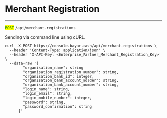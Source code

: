 # Merchant Registration

***

<mark style="color:green;">`POST`</mark> `/api/merchant-registrations`



Sending via command line using cURL.



```markup
curl -X POST https://console.bayar.cash/api/merchant-registrations \
  --header 'Content-Type: application/json' \
  --header 'X-API-Key: <Enterprise_Partner_Merchant_Registration_Key>' \
  --data-raw '{
        "organisation_name": string,
        "organisation_registration_number": string,
        "organisation_bank_id": integer,
        "organisation_bank_account_holder": string,
        "organisation_bank_account_number": string,
        "login_name": string,
        "login_email": string,
        "login_mobile_number": integer,
        "password": string,
        "password_confirmation": string
      }'
```

